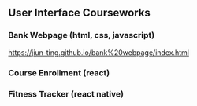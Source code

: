 ## User Interface Courseworks

### Bank Webpage (html, css, javascript)
https://jiun-ting.github.io/bank%20webpage/index.html

### Course Enrollment (react)

### Fitness Tracker (react native)

